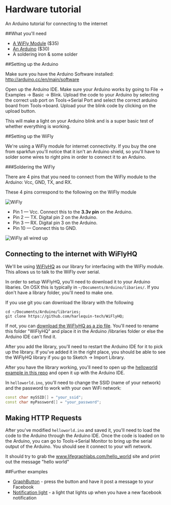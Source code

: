 # Hardware tutorial

An Arduino tutorial for connecting to the internet

##What you'll need
* [A WiFly Module](https://www.sparkfun.com/products/10822) ($35)
* [An Arduino](https://www.sparkfun.com/products/11021) ($30)
* A soldering iron & some solder

##Setting up the Arduino

Make sure you have the Arduino Software installed: http://arduino.cc/en/main/software

Open up the Arduino IDE. Make sure your Arduino works by going to File -> Examples -> Basic -> Blink. Upload the code to your Arduino by selecting the correct usb port on Tools->Serial Port and select the correct arduino board from Tools->board. Upload your the blink code by clicking on the upload button. 

This will make a light on your Arduino blink and is a super basic test of whether everything is working. 

##Setting up the WiFly

We're using a WiFly module for internet connectivity. If you buy the one from sparkfun you'll notice that it isn't an Arduino shield, so you'll have to solder some wires to right pins in order to connect it to an Arduino.

###Soldering the WiFly

There are 4 pins that you need to connect from the WiFly module to the Arduino: Vcc, GND, TX, and RX.

These 4 pins correspond to the following on the WiFly module

![WiFly](https://raw.github.com/lifegraph/hw-tutorial/master/imgs/wifly.png)

* Pin 1 &mdash; Vcc. Connect this to the **3.3v pin** on the Arduino.
* Pin 2 &mdash; TX. Digital pin 2 on the Arduino.
* Pin 3 &mdash; RX. Digital pin 3 on the Arduino.
* Pin 10 &mdash; Connect this to GND.

![WiFly all wired up](http://i.imgur.com/EDxmchO.png)

## Connecting to the internet with WiFlyHQ

We'll be using [WiFlyHQ](https://github.com/harlequin-tech/WiFlyHQ) as our library for interfacing with the WiFly module. This allows us to talk to the WiFly over serial.

In order to setup WiFlyHQ, you'll need to download it to your Arduino libaries. On OSX this is typically in `~/Documents/Arduino/libaries/`. If you don't have a library folder, you'll need to make one. 

If you use git you can download the library with the following

```
cd ~/Documents/Arduino/libraries;
git clone https://github.com/harlequin-tech/WiFlyHQ;
```

If not, you can [download the WiFlyHQ as a zip file](https://github.com/harlequin-tech/WiFlyHQ/archive/master.zip). You'll need to rename this folder "WiFlyHQ" and place it in the Arduino /libraries folder or else the Arduino IDE can't find it. 

After you add the library, you'll need to restart the Arduino IDE for it to pick up the library. If you've added it in the right place, you should be able to see the WiFlyHQ library if you go to Sketch -> Import Library.

After you have the library working, you'll need to open up the [helloworld example in this repo](https://raw.github.com/lifegraph/hw-tutorial/master/helloworld/helloworld.ino) and open it up with the Arduino IDE. 

In `helloworld.ino`, you'll need to change the SSID (name of your network) and the password to work with your own WiFi network:

```ino
const char mySSID[] = "your_ssid";
const char myPassword[] = "your_password";
```

## Making HTTP Requests

After you've modified `helloworld.ino` and saved it, you'll need to load the code to the Arduino through the Arduino IDE. Once the code is loaded on to the Arduino, you can go to Tools->Serial Monitor to bring up the serial output of the Arduino. You should see it connect to your wifi network.

It should try to grab the www.lifegraphlabs.com/hello_world site and print out the message "hello world"

##Further examples

* [GraphButton](https://github.com/lifegraph/graphbutton-wifly) - press the button and have it post a message to your Facebook
* [Notification light](https://github.com/lifegraph/notificationlight) - a light that lights up when you have a new facebook notification
